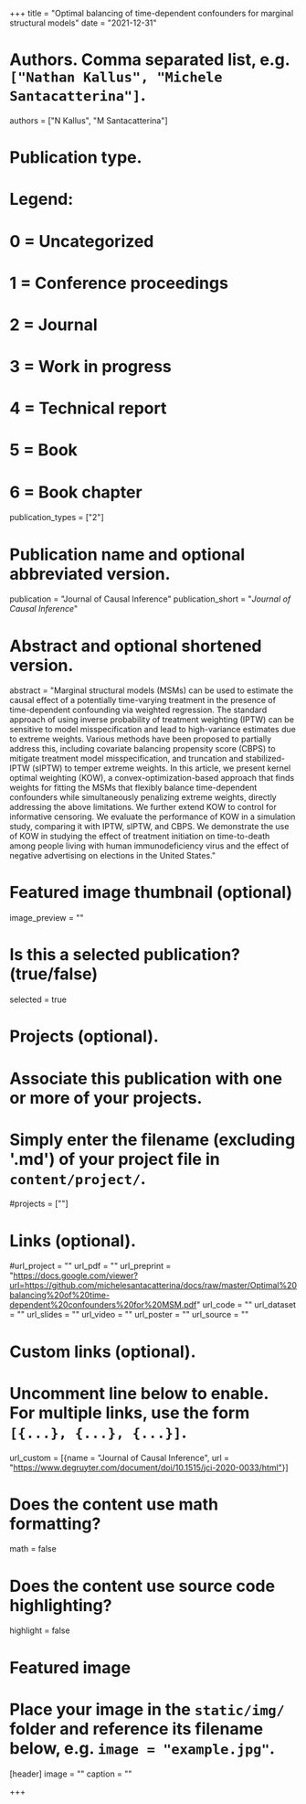 +++
title = "Optimal balancing of time-dependent confounders for marginal structural models"
date = "2021-12-31"

# Authors. Comma separated list, e.g. `["Nathan Kallus", "Michele Santacatterina"]`.
authors = ["N Kallus", "M Santacatterina"]

# Publication type.
# Legend:
# 0 = Uncategorized
# 1 = Conference proceedings
# 2 = Journal
# 3 = Work in progress
# 4 = Technical report
# 5 = Book
# 6 = Book chapter
publication_types = ["2"]

# Publication name and optional abbreviated version.
publication = "Journal of Causal Inference"
publication_short = "*Journal of Causal Inference*"

# Abstract and optional shortened version.
abstract = "Marginal structural models (MSMs) can be used to estimate the causal effect of a potentially time-varying treatment in the presence of time-dependent confounding via weighted regression. The standard approach of using inverse probability of treatment weighting (IPTW) can be sensitive to model misspecification and lead to high-variance estimates due to extreme weights. Various methods have been proposed to partially address this, including covariate balancing propensity score (CBPS) to mitigate treatment model misspecification, and truncation and stabilized-IPTW (sIPTW) to temper extreme weights. In this article, we present kernel optimal weighting (KOW), a convex-optimization-based approach that finds weights for fitting the MSMs that flexibly balance time-dependent confounders while simultaneously penalizing extreme weights, directly addressing the above limitations. We further extend KOW to control for informative censoring. We evaluate the performance of KOW in a simulation study, comparing it with IPTW, sIPTW, and CBPS. We demonstrate the use of KOW in studying the effect of treatment initiation on time-to-death among people living with human immunodeficiency virus and the effect of negative advertising on elections in the United States."

# Featured image thumbnail (optional)
image_preview = ""

# Is this a selected publication? (true/false)
selected = true

# Projects (optional).
#   Associate this publication with one or more of your projects.
#   Simply enter the filename (excluding '.md') of your project file in `content/project/`.
#projects = [""]

# Links (optional).
#url_project = ""
url_pdf = ""
url_preprint = "https://docs.google.com/viewer?url=https://github.com/michelesantacatterina/docs/raw/master/Optimal%20balancing%20of%20time-dependent%20confounders%20for%20MSM.pdf"
url_code = ""
url_dataset = ""
url_slides = ""
url_video = ""
url_poster = ""
url_source = ""

# Custom links (optional).
#   Uncomment line below to enable. For multiple links, use the form `[{...}, {...}, {...}]`.
url_custom = [{name = "Journal of Causal Inference", url = "https://www.degruyter.com/document/doi/10.1515/jci-2020-0033/html"}]

# Does the content use math formatting?
math = false

# Does the content use source code highlighting?
highlight = false

# Featured image
# Place your image in the `static/img/` folder and reference its filename below, e.g. `image = "example.jpg"`.
[header]
image = ""
caption = ""

+++


